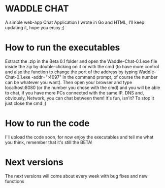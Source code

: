 # WADDLE CHAT
A simple web-app Chat Application I wrote in Go and HTML, I'll keep updating it, hope you enjoy ;)
# How to run the executables
Extract the .zip in the Beta 0.1 folder and open the Waddle-Chat-0.1.exe file inside the zip by double-clicking on it or with the cmd (to have more control and also the function to change the port of the address by typing Waddle-Chat-0.1.exe -addr=":4097" in the command prompt, of course the number can be whatever you want).
Then open your browser and type localhost:8080 (or the number you chose with the cmd) and you will be able to chat, if you have more PCs connected with the same IP, DNS and, obviously, Network, you can chat between them! It's fun, isn'it?
To stop it just close the cmd ;)
# How to run the code
I'll upload the code soon, for now enjoy the executables and tell me what you think, remember that it's still the BETA!
# Next versions
The next versions will come about every week with bug fixes and new functions

